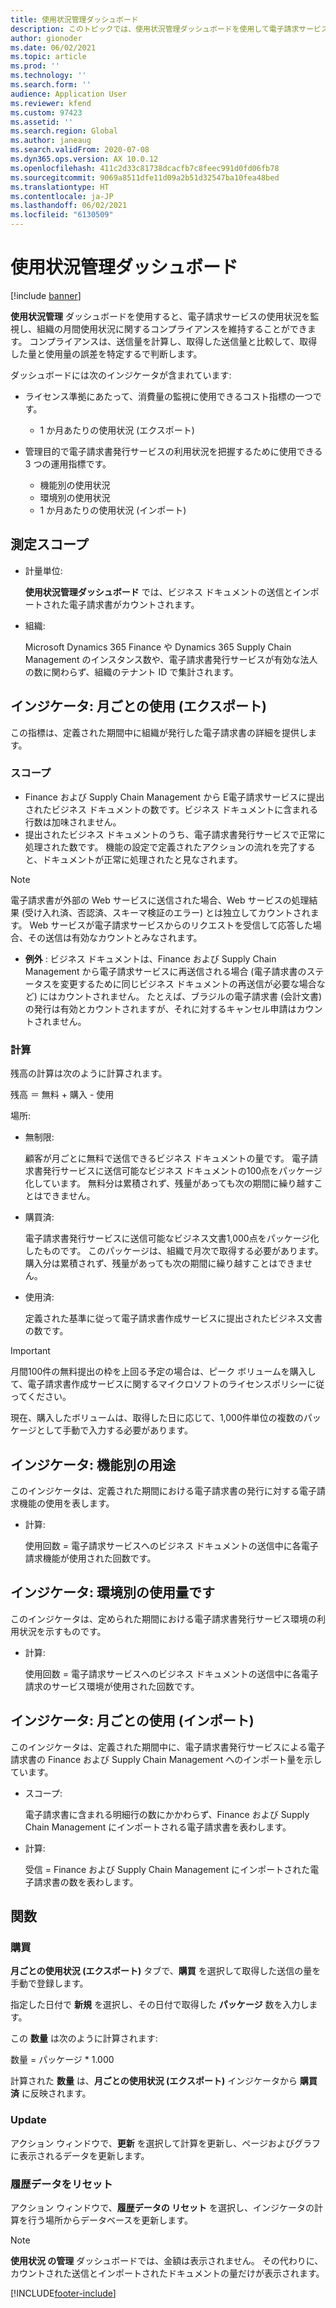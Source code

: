 ```yaml
---
title: 使用状況管理ダッシュボード
description: このトピックでは、使用状況管理ダッシュボードを使用して電子請求サービスの使用状況を監視し、コンプライアンスを維持する方法について説明します。
author: gionoder
ms.date: 06/02/2021
ms.topic: article
ms.prod: ''
ms.technology: ''
ms.search.form: ''
audience: Application User
ms.reviewer: kfend
ms.custom: 97423
ms.assetid: ''
ms.search.region: Global
ms.author: janeaug
ms.search.validFrom: 2020-07-08
ms.dyn365.ops.version: AX 10.0.12
ms.openlocfilehash: 411c2d33c81738dcacfb7c8feec991d0fd06fb78
ms.sourcegitcommit: 9069a8511dfe11d09a2b51d32547ba10fea48bed
ms.translationtype: HT
ms.contentlocale: ja-JP
ms.lasthandoff: 06/02/2021
ms.locfileid: "6130509"
---
```

# <a name="usage-management-dashboard"></a>使用状況管理ダッシュボード

[!include [banner](../includes/banner.md)]

**使用状況管理** ダッシュボードを使用すると、電子請求サービスの使用状況を監視し、組織の月間使用状況に関するコンプライアンスを維持することができます。 コンプライアンスは、送信量を計算し、取得した送信量と比較して、取得した量と使用量の誤差を特定するで判断します。

ダッシュボードには次のインジケータが含まれています:

- ライセンス準拠にあたって、消費量の監視に使用できるコスト指標の一つです。

    - 1 か月あたりの使用状況 (エクスポート)

- 管理目的で電子請求書発行サービスの利用状況を把握するために使用できる 3 つの運用指標です。

    - 機能別の使用状況
    - 環境別の使用状況
    - 1 か月あたりの使用状況 (インポート)

## <a name="measurement-scope"></a>測定スコープ

- 計量単位: 

    **使用状況管理ダッシュボード** では、ビジネス ドキュメントの送信とインポートされた電子請求書がカウントされます。

- 組織: 

    Microsoft Dynamics 365 Finance や Dynamics 365 Supply Chain Management のインスタンス数や、電子請求書発行サービスが有効な法人の数に関わらず、組織のテナント ID で集計されます。


## <a name="indicator-usage-per-month-export"></a>インジケータ: 月ごとの使用 (エクスポート)

この指標は、定義された期間中に組織が発行した電子請求書の詳細を提供します。

### <a name="scope"></a>スコープ
- Finance および Supply Chain Management から E電子請求サービスに提出されたビジネス ドキュメントの数です。ビジネス ドキュメントに含まれる行数は加味されません。
- 提出されたビジネス ドキュメントのうち、電子請求書発行サービスで正常に処理された数です。 機能の設定で定義されたアクションの流れを完了すると、ドキュメントが正常に処理されたと見なされます。

> [!NOTE]
> 電子請求書が外部の Web サービスに送信された場合、Web サービスの処理結果 (受け入れ済、否認済、スキーマ検証のエラー) とは独立してカウントされます。 Web サービスが電子請求サービスからのリクエストを受信して応答した場合、その送信は有効なカウントとみなされます。

- **例外** : ビジネス ドキュメントは、Finance および Supply Chain Management から電子請求サービスに再送信される場合 (電子請求書のステータスを変更するために同じビジネス ドキュメントの再送信が必要な場合など) にはカウントされません。 たとえば、ブラジルの電子請求書 (会計文書) の発行は有効とカウントされますが、それに対するキャンセル申請はカウントされません。


### <a name="calculation"></a>計算

残高の計算は次のように計算されます。

残高 ＝ 無料 + 購入 - 使用

場所:

- 無制限:
  
    顧客が月ごとに無料で送信できるビジネス ドキュメントの量です。 電子請求書発行サービスに送信可能なビジネス ドキュメントの100点をパッケージ化しています。 無料分は累積されず、残量があっても次の期間に繰り越すことはできません。
  
- 購買済:
  
    電子請求書発行サービスに送信可能なビジネス文書1,000点をパッケージ化したものです。 このパッケージは、組織で月次で取得する必要があります。 購入分は累積されず、残量があっても次の期間に繰り越すことはできません。
  
- 使用済: 

    定義された基準に従って電子請求書作成サービスに提出されたビジネス文書の数です。
   
> [!IMPORTANT]
> 月間100件の無料提出の枠を上回る予定の場合は、ピーク ボリュームを購入して、電子請求書作成サービスに関するマイクロソフトのライセンスポリシーに従ってください。
>
> 現在、購入したボリュームは、取得した日に応じて、1,000件単位の複数のパッケージとして手動で入力する必要があります。

## <a name="indicator-usage-by-feature"></a>インジケータ: 機能別の用途

このインジケータは、定義された期間における電子請求書の発行に対する電子請求機能の使用を表します。

- 計算:
  
    使用回数 = 電子請求サービスへのビジネス ドキュメントの送信中に各電子請求機能が使用された回数です。

## <a name="indicator-usage-by-environment"></a>インジケータ: 環境別の使用量です

このインジケータは、定められた期間における電子請求書発行サービス環境の利用状況を示すものです。

- 計算:
    
    使用回数 = 電子請求サービスへのビジネス ドキュメントの送信中に各電子請求のサービス環境が使用された回数です。

## <a name="indicator-usage-per-month-import"></a>インジケータ: 月ごとの使用 (インポート)

このインジケータは、定義された期間中に、電子請求書発行サービスによる電子請求書の Finance および Supply Chain Management へのインポート量を示しています。

- スコープ:

    電子請求書に含まれる明細行の数にかかわらず、Finance および Supply Chain Management にインポートされる電子請求書を表わします。

- 計算:

    受信 = Finance および Supply Chain Management にインポートされた電子請求書の数を表わします。

## <a name="functions"></a>関数
### <a name="purchase"></a>購買

**月ごとの使用状況 (エクスポート)** タブで、**購買** を選択して取得した送信の量を手動で登録します。

指定した日付で **新規** を選択し、その日付で取得した **パッケージ** 数を入力します。

この **数量** は次のように計算されます:

数量 = パッケージ * 1.000

計算された **数量** は、**月ごとの使用状況 (エクスポート)** インジケータから **購買済** に反映されます。

### <a name="update"></a>Update

アクション ウィンドウで、**更新** を選択して計算を更新し、ページおよびグラフに表示されるデータを更新します。

### <a name="reset-history-data"></a>履歴データをリセット

アクション ウィンドウで、**履歴データの リセット** を選択し、インジケータの計算を行う場所からデータベースを更新します。




> [!NOTE]
> **使用状況 の管理** ダッシュボードでは、金額は表示されません。 その代わりに、カウントされた送信とインポートされたドキュメントの量だけが表示されます。

[!INCLUDE[footer-include](../../includes/footer-banner.md)]
